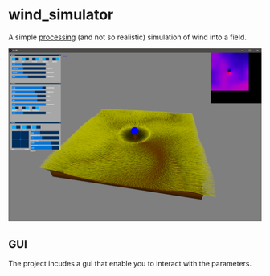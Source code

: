 # wind_simulator

A simple [processing](https://processing.org/) (and not so realistic) simulation of wind into a field.

![screenshot](screenshot.png)

## GUI

The project incudes a gui that enable you to interact with the parameters.